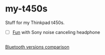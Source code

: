 # my-t450s
Stuff for my Thinkpad t450s.

- [ ] [Fun](./docs/nc_sony.md) with Sony noise canceling headphone

## 
[Bluetooth versions comparison](https://www.androidauthority.com/bluetooth-5-speed-range-762369/)